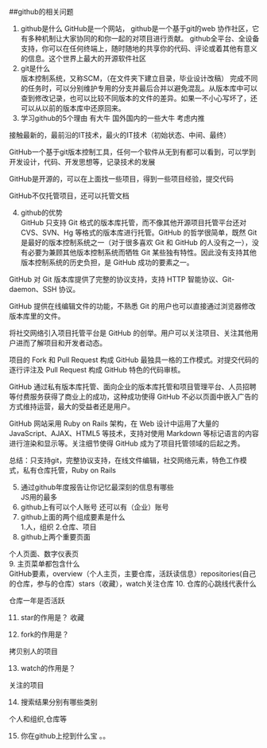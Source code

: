 ##github的相关问题  

1. github是什么
GitHub是一个网站，
github是一个基于git的web 协作社区，它有多种机制让大家协同的和你一起的对项目进行贡献。
github全平台、全设备支持，你可以在任何终端上，随时随地的共享你的代码、评论或着其他有意义的信息。这个世界上最大的开源软件社区  
2. git是什么  
版本控制系统，又称SCM，（在文件夹下建立目录，毕业设计改稿） 完成不同的任务时，可以分别维护专用的分支并最后合并以避免混乱。从版本库中可以查到修改记录，也可以比较不同版本的文件的差异。如果一不小心写坏了，还可以从以前的版本库中还原回来。 
3. 学习github的5个理由
有大牛 国外国内的一些大牛 考虑内推  

接触最新的，最前沿的IT技术，最火的IT技术（初始状态、中间、最终）  

GitHub一个基于git版本控制工具，任何一个软件从无到有都可以看到，可以学到开发设计，代码、开发思想等，记录技术的发展  

GitHub是开源的，可以在上面找一些项目，得到一些项目经验，提交代码  

GitHub不仅托管项目，还可以托管文档  

4. github的优势  
GitHub 只支持 Git 格式的版本库托管，而不像其他开源项目托管平台还对CVS、SVN、Hg 等格式的版本库进行托管。GitHub 的哲学很简单，既然 Git 是最好的版本控制系统之一（对于很多喜欢 Git 和 GitHub 的人没有之一），没有必要为兼顾其他版本控制系统而牺牲 Git 某些独有特性。因此没有支持其他版本控制系统的历史负担，是 GitHub 成功的要素之一。

GitHub 对 Git 版本库提供了完整的协议支持，支持 HTTP 智能协议、Git-daemon、SSH 协议。

GitHub 提供在线编辑文件的功能，不熟悉 Git 的用户也可以直接通过浏览器修改版本库里的文件。

将社交网络引入项目托管平台是 GitHub 的创举。用户可以关注项目、关注其他用户进而了解项目和开发者动态。

项目的 Fork 和 Pull Request 构成 GitHub 最独具一格的工作模式。对提交代码的逐行评注及 Pull Request 构成 GitHub 特色的代码审核。

GitHub 通过私有版本库托管、面向企业的版本库托管和项目管理平台、人员招聘等付费服务获得了商业上的成功，这种成功使得 GitHub 不必以页面中嵌入广告的方式维持运营，最大的受益者还是用户。

GitHub 网站采用 Ruby on Rails 架构，在 Web 设计中运用了大量的 JavaScript、AJAX、HTML5 等技术，支持对使用 Markdown 等标记语言的内容进行渲染和显示等。关注细节使得 GitHub 成为了项目托管领域的后起之秀。

总结：只支持git，完整协议支持，在线文件编辑，社交网络元素，特色工作模式，私有仓库托管，Ruby on Rails

5. 通过github年度报告让你记忆最深刻的信息有哪些  
JS用的最多 
6. github上有可以个人账号 还可以有（企业）账号
7. github上面的两个组成要素是什么  
1.人，组织 2.仓库、项目 
8. github上两个重要页面  

个人页面、数字仪表页  
9. 主页菜单都包含什么   
GitHub要素，overview（个人主页，主要仓库，活跃读信息）repositories(自己的仓库，参与的仓库）stars（收藏），watch关注仓库
10. 仓库的心跳线代表什么

仓库一年是否活跃

11. star的作用是？ 收藏

12. fork的作用是？

拷贝别人的项目

13. watch的作用是？

关注的项目

14. 搜索结果分别有哪些类别

个人和组织,仓库等

15. 你在github上挖到什么宝 。。
